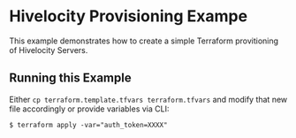 # Hivelocity Provisioning Exampe

This example demonstrates how to create a simple Terraform provitioning of Hivelocity Servers.

## Running this Example

Either `cp terraform.template.tfvars terraform.tfvars` and modify that new file accordingly or provide variables via CLI:

```shell
$ terraform apply -var="auth_token=XXXX"
```
